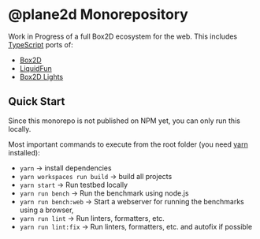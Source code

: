 # @plane2d Monorepository

Work in Progress of a full Box2D ecosystem for the web.
This includes [TypeScript](https://github.com/Microsoft/TypeScript) ports of:

-   [Box2D](https://github.com/erincatto/Box2D)
-   [LiquidFun](https://github.com/google/liquidfun)
-   [Box2D Lights](https://github.com/libgdx/box2dlights)

## Quick Start

Since this monorepo is not published on NPM yet, you can only run this locally.

Most important commands to execute from the root folder (you need [yarn](https://yarnpkg.com/) installed):

-   `yarn` -> install dependencies
-   `yarn workspaces run build` -> build all projects
-   `yarn start` -> Run testbed locally
-   `yarn run bench` -> Run the benchmark using node.js
-   `yarn run bench:web` -> Start a webserver for running the benchmarks using a browser,
-   `yarn run lint` -> Run linters, formatters, etc.
-   `yarn run lint:fix` -> Run linters, formatters, etc. and autofix if possible
